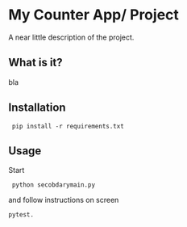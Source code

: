 # My Counter App/ Project

A near little description of the project.

## What is it?

bla

## Installation

```shell
 pip install -r requirements.txt
 ```

## Usage

Start

```shell
 python secobdarymain.py
 ```

and follow instructions on screen

```shell
pytest.
```